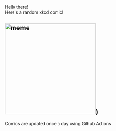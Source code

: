 Hello there! <br>Here's a random xkcd comic!<br>
## <img src="https://imgs.xkcd.com/comics/five_years.png" alt="meme" width="300"/>)<br>
Comics are updated once a day using Github Actions